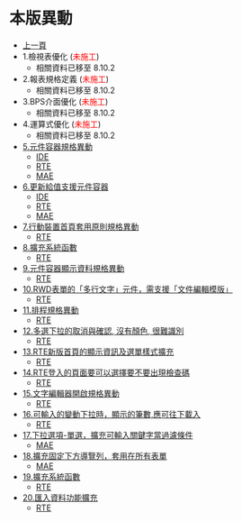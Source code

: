 # 本版異動

* [上一頁](../README.md)
* 1.檢視表優化  (<font color="red">未施工</font>)
  * 相關資料已移至 8.10.2
* 2.報表規格定義  (<font color="red">未施工</font>)
  * 相關資料已移至 8.10.2
* 3.BPS介面優化 (<font color="red">未施工</font>)
  * 相關資料已移至 8.10.2
* 4.運算式優化  (<font color="red">未施工</font>)
  * 相關資料已移至 8.10.2
* [5.元件容器規格異動](ITEM_5/README.md)
  * [IDE](ITEM_5/IDE/README.md)
  * [RTE](ITEM_5/RTE/README.md)
  * [MAE](ITEM_5/MAE/README.md)
* [6.更新給值支援元件容器](ITEM_6/README.md)
  * [IDE](ITEM_6/IDE/README.md)
  * [RTE](ITEM_6/RTE/README.md)
  * [MAE](ITEM_6/MAE/README.md)
* [7.行動裝置首頁套用原則規格異動](ITEM_7/README.md)
  * [RTE](ITEM_7/RTE/README.md)
* [8.擴充系統函數](ITEM_8/README.md)
  * [RTE](ITEM_8/RTE/README.md)
* [9.元件容器顯示資料規格異動](ITEM_9/README.md)
  * [RTE](ITEM_9/RTE/README.md)
* [10.RWD表單的「多行文字」元件，需支援「文件編輯模版」](ITEM_10/README.md)
  * [RTE](ITEM_10/RTE/README.md)
* [11.排程規格異動](ITEM_11/README.md)
  * [RTE](ITEM_11/RTE/README.md)
* [12.多選下拉的取消與確認, 沒有顏色, 很難識別](ITEM_12/README.md)
  * [RTE](ITEM_12/RTE/README.md)
* [13.RTE新版首頁的顯示資訊及選單樣式擴充](ITEM_13/README.md)
  * [RTE](ITEM_13/RTE/README.md)
* [14.RTE登入的頁面要可以選擇要不要出現檢查碼](ITEM_14/README.md)
  * [RTE](ITEM_14/RTE/README.md)
* [15.文字編輯器開啟規格異動](ITEM_15/README.md)
  * [RTE](ITEM_15/RTE/README.md)
* [16.可輸入的變動下拉時，顯示的筆數,應可往下載入](ITEM_16/README.md)
  * [RTE](ITEM_16/RTE/README.md)
* [17.下拉選項-單選，擴充可輸入關鍵字當過濾條件](ITEM_17/README.md)
  * [MAE](ITEM_17/MAE/README.md)
* [18.擴充固定下方導覽列，套用在所有表單](ITEM_18/README.md)
  * [MAE](ITEM_18/MAE/README.md)
* [19.擴充系統函數](ITEM_19/README.md)
  * [RTE](ITEM_19/RTE/README.md)
* [20.匯入資料功能擴充](ITEM_20/README.md)
  * [RTE](ITEM_20/RTE/README.md)